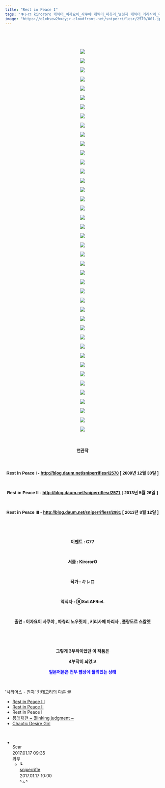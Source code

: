 ```yaml
---
title: "Rest in Peace I"
tags: "キレロ kirororo 캐릭터_이자요이_사쿠야 캐릭터_파츄리_널릿지 캐릭터_키리사메_마리사 캐릭터_플랑드르_스칼렛 이벤트_c77 시리어스_진지"
image: "https://d1xbsow2hxcyjr.cloudfront.net/sniperriflesr/2570/001.jpg"
---
```

<div class="article">
<p style="text-align: center;"><b><br/></b></p>
<p style="text-align: center;"><b></b><br/></p>
<p style="text-align: center;"><img src="{{ site.imgserver10 }}/sniperriflesr/2570/001.jpg"/></p>
<p style="text-align: center;"><b></b></p>
<p style="text-align: center;"><img src="{{ site.imgserver10 }}/sniperriflesr/2570/002.jpg"/></p>
<p style="text-align: center;"><b></b></p>
<p style="text-align: center;"><img src="{{ site.imgserver10 }}/sniperriflesr/2570/003.jpg"/></p>
<p style="text-align: center;"><b></b></p>
<p style="text-align: center;"><img src="{{ site.imgserver10 }}/sniperriflesr/2570/004.jpg"/></p>
<p style="text-align: center;"><b></b></p>
<p style="text-align: center;"><img src="{{ site.imgserver10 }}/sniperriflesr/2570/005.jpg"/></p>
<p style="text-align: center;"><b></b></p>
<p style="text-align: center;"><img src="{{ site.imgserver10 }}/sniperriflesr/2570/006.jpg"/></p>
<p style="text-align: center;"><b></b></p>
<p style="text-align: center;"><img src="{{ site.imgserver10 }}/sniperriflesr/2570/007.jpg"/></p>
<p style="text-align: center;"><b></b></p>
<p style="text-align: center;"><img src="{{ site.imgserver10 }}/sniperriflesr/2570/008.jpg"/></p>
<p style="text-align: center;"><b></b></p>
<p style="text-align: center;"><img src="{{ site.imgserver10 }}/sniperriflesr/2570/009.jpg"/></p>
<p style="text-align: center;"><b></b></p>
<p style="text-align: center;"><img src="{{ site.imgserver10 }}/sniperriflesr/2570/010.jpg"/></p>
<p style="text-align: center;"><b></b></p>
<p style="text-align: center;"><img src="{{ site.imgserver10 }}/sniperriflesr/2570/011.jpg"/></p>
<p style="text-align: center;"><b></b></p>
<p style="text-align: center;"><img src="{{ site.imgserver10 }}/sniperriflesr/2570/012.jpg"/></p>
<p style="text-align: center;"><b></b></p>
<p style="text-align: center;"><img src="{{ site.imgserver10 }}/sniperriflesr/2570/013.jpg"/></p>
<p style="text-align: center;"><b></b></p>
<p style="text-align: center;"><img src="{{ site.imgserver10 }}/sniperriflesr/2570/014.jpg"/></p>
<p style="text-align: center;"><b></b></p>
<p style="text-align: center;"><img src="{{ site.imgserver10 }}/sniperriflesr/2570/015.jpg"/></p>
<p style="text-align: center;"><b></b></p>
<p style="text-align: center;"><img src="{{ site.imgserver10 }}/sniperriflesr/2570/016.jpg"/></p>
<p style="text-align: center;"><b></b></p>
<p style="text-align: center;"><img src="{{ site.imgserver10 }}/sniperriflesr/2570/017.jpg"/></p>
<p style="text-align: center;"><b></b></p>
<p style="text-align: center;"><img src="{{ site.imgserver10 }}/sniperriflesr/2570/018.jpg"/></p>
<p style="text-align: center;"><b></b></p>
<p style="text-align: center;"><img src="{{ site.imgserver10 }}/sniperriflesr/2570/019.jpg"/></p>
<p style="text-align: center;"><b></b></p>
<p style="text-align: center;"><img src="{{ site.imgserver10 }}/sniperriflesr/2570/020.jpg"/></p>
<p style="text-align: center;"><b></b></p>
<p style="text-align: center;"><img src="{{ site.imgserver10 }}/sniperriflesr/2570/021.jpg"/></p>
<p style="text-align: center;"><b></b></p>
<p style="text-align: center;"><img src="{{ site.imgserver10 }}/sniperriflesr/2570/022.jpg"/></p>
<p style="text-align: center;"><b></b></p>
<p style="text-align: center;"><img src="{{ site.imgserver10 }}/sniperriflesr/2570/023.jpg"/></p>
<p style="text-align: center;"><b></b></p>
<p style="text-align: center;"><img src="{{ site.imgserver10 }}/sniperriflesr/2570/024.jpg"/></p>
<p style="text-align: center;"><b></b></p>
<p style="text-align: center;"><img src="{{ site.imgserver10 }}/sniperriflesr/2570/025.jpg"/></p>
<p style="text-align: center;"><b></b></p>
<p style="text-align: center;"><img src="{{ site.imgserver10 }}/sniperriflesr/2570/026.jpg"/></p>
<p style="text-align: center;"><b></b></p>
<p style="text-align: center;"><img src="{{ site.imgserver10 }}/sniperriflesr/2570/027.jpg"/></p>
<p style="text-align: center;"><b></b></p>
<p style="text-align: center;"><img src="{{ site.imgserver10 }}/sniperriflesr/2570/028.jpg"/></p>
<p style="text-align: center;"><b></b></p>
<p style="text-align: center;"><img src="{{ site.imgserver10 }}/sniperriflesr/2570/029.jpg"/></p>
<p style="text-align: center;"><b></b></p>
<p style="text-align: center;"><img src="{{ site.imgserver10 }}/sniperriflesr/2570/030.jpg"/></p>
<p style="text-align: center;"><b></b></p>
<p style="text-align: center;"><img src="{{ site.imgserver10 }}/sniperriflesr/2570/031.jpg"/></p>
<p style="text-align: center;"><b></b></p>
<p style="text-align: center;"><img src="{{ site.imgserver10 }}/sniperriflesr/2570/032.jpg"/></p>
<p style="text-align: center;"><b></b></p>
<p style="text-align: center;"><img src="{{ site.imgserver10 }}/sniperriflesr/2570/033.jpg"/></p>
<p style="text-align: center;"><b></b></p>
<p style="text-align: center;"><img src="{{ site.imgserver10 }}/sniperriflesr/2570/034.jpg"/></p>
<p style="text-align: center;"><b></b></p>
<p style="text-align: center;"><img src="{{ site.imgserver10 }}/sniperriflesr/2570/035.jpg"/></p>
<p style="text-align: center;"><b></b></p>
<p style="text-align: center;"><img src="{{ site.imgserver10 }}/sniperriflesr/2570/036.jpg"/></p>
<p style="text-align: center;"><b></b></p>
<p style="text-align: center;"><img src="{{ site.imgserver10 }}/sniperriflesr/2570/037.jpg"/></p>
<p style="text-align: center;"><b></b></p>
<p style="text-align: center;"><img src="{{ site.imgserver10 }}/sniperriflesr/2570/038.jpg"/></p>
<p style="text-align: center;"><b></b></p>
<p style="text-align: center;"><img src="{{ site.imgserver10 }}/sniperriflesr/2570/039.jpg"/></p>
<p style="text-align: center;"><b></b></p>
<p style="text-align: center;"><img src="{{ site.imgserver10 }}/sniperriflesr/2570/040.jpg"/></p>
<p style="text-align: center;"><b></b></p>
<p style="text-align: center;"><img src="{{ site.imgserver10 }}/sniperriflesr/2570/041.jpg"/></p>
<p style="text-align: center;"><b></b></p>
<p style="text-align: center;"><img src="{{ site.imgserver10 }}/sniperriflesr/2570/042.jpg"/></p>
<p style="line-height: 1.6; font-family: 돋움, dotum, verdana, sans-serif; text-align: center;"><b><span style="; "><br/></span></b></p>
<p style="line-height: 1.6; font-family: 돋움, dotum, verdana, sans-serif; text-align: center;"><b><span style="; ">연관작</span></b></p>
<p style="line-height: 1.6; font-family: 돋움, dotum, verdana, sans-serif; text-align: center;"><b><br/></b></p>
<p style="text-align: center;"><font face="돋움, dotum, verdana, sans-serif"><b>Rest in Peace I - <a class="tx-link" href="http://blog.daum.net/sniperriflesr/2570" target="_blank">http://blog.daum.net/sniperriflesr/2570</a> [ 2009년 12월 30일 ]<br/></b></font></p>
<p style="text-align: center;"><font face="돋움, dotum, verdana, sans-serif"><b><br/></b></font></p>
<p style="text-align: center;"><font face="돋움, dotum, verdana, sans-serif"><b>Rest in Peace II - <a class="tx-link" href="http://blog.daum.net/sniperriflesr/2571" target="_blank">http://blog.daum.net/sniperriflesr/2571</a> [ 2013년 5월 26일 ]</b></font></p>
<p style="text-align: center;"><font face="돋움, dotum, verdana, sans-serif"><b><br/></b></font></p>
<p style="text-align: center;"><b style="font-family: 돋움, dotum, verdana, sans-serif;">Rest in Peace III - <a class="tx-link" href="http://blog.daum.net/sniperriflesr/2981" target="_blank">http://blog.daum.net/sniperriflesr/2981</a> [ 2013년 8월 12일 ]</b><font face="돋움, dotum, verdana, sans-serif"><b><br/></b></font></p>
<p style="text-align: center;"><b><br/></b></p>
<p style="text-align: center;"><b><br/></b></p>
<p style="text-align: center;"><b>이벤트 : C77</b></p>
<p style="text-align: center;"><b><br/></b></p>
<p style="text-align: center;"><b>서클 : KirororO</b></p>
<p style="text-align: center;"><b><br/></b></p>
<p style="text-align: center;"><b>작가 : キレロ</b></p>
<p style="text-align: center;"><b><br/></b></p>
<p style="text-align: center;"><b>역식자 : ⑨SoLAFRieL</b></p>
<p style="text-align: center;"><b><br/></b></p>
<p style="text-align: center;"><b>출연 : 이자요이 사쿠야 , 파츄리 노우릿지 , 키리사메 마리사 , 플랑도르 스칼렛</b></p>
<p style="text-align: center;"><b><br/></b></p>
<p style="text-align: center;"><b><br/></b></p>
<p style="text-align: center;"><b><span style="; ">그렇게 3부작이었던 이 작품은</span></b></p>
<p style="text-align: center;"><b><span style="; ">4부작이 되었고</span></b></p>
<p style="text-align: center;"><font color="#0900ff"><b>일본어본은 전부 웹상에 풀려있는 상태</b></font></p>
</div><br/>
<div class="another">
<p>'시리어스 - 진지' 카테고리의 다른 글</p>
<ul>
<li><a href="/sniperriflesr_2981">Rest in Peace III</a></li>
<li><a href="/sniperriflesr_2571">Rest in Peace II</a></li>
<li>Rest in Peace I</li>
<li><a href="/sniperriflesr_2547">봉래재판 ~ Blinking judgment ~</a></li>
<li><a href="/sniperriflesr_2516">Chaotic Desire Girl</a></li>
</ul>
</div><br/>
<div class="comment" id="commentListBlock_2570" style="display:block"><ul><li class="firstCmt"><div class="opinionListMenu">
<div class="icon"><img alt="" class="myicon" src="http://i1.daumcdn.net/pimg/blog/p_img/mycon/basic_2.gif"/></div>
<div class="fl">
<span class="bold">Scar </span>
<div style="width: 1px; height: 1px; overflow: hidden; visibility: hidden; border:1px solid red">
<span id="uname10548" style="display:none;">Scar </span>
<span id="pwd10548" style="display:none;"></span>
<span id="emailblog10548" name="" style="display:none;"></span>
<span id="open10548" style="display:none">Y</span>
</div>
</div>
<div class="sDateTime">2017.01.17 09:35</div>
</div>
<div class="cont" id="Text10548">와우</div>
<div class="contReArea" id="inWrite10548" style="display:none;"></div>
<ul><li class="secondCmt"><div class="opinionListMenuRe" id="parent_10548">
<div class="reIcon">┗</div>
<div class="icon"><img alt="" class="myicon" src="http://cfile217.uf.daum.net/M21x21/23254B425446251B1045FF"/></div>
<div class="fl">
<a class="bold" href="http://blog.daum.net/sniperriflesr" target="_blank">sniperrifle </a>
<div style="width: 1px; height: 1px; overflow: hidden; visibility: hidden; border:1px solid red">
<span id="uname10569" style="display:none;">sniperrifle</span>
<span id="pwd10569" style="display:none;"></span>
<span id="emailblog10569" name="http://blog.daum.net/sniperriflesr" style="display:none;"></span>
<span id="open10569" style="display:none">Y</span>
</div>
</div>
<div class="sDateTime">2017.01.17 10:00</div>
</div>
<div class="contRe" id="Text10569">^ㅅ^</div>
<div class="contReReArea" id="inWrite10569" style="display:none;"></div>
</li></ul></li></ul>
</div><br/>
<br/>
<p id="refer"></p>
<br/>
